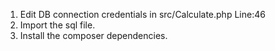 1. Edit DB connection credentials in src/Calculate.php Line:46
2. Import the sql file.
3. Install the composer dependencies.